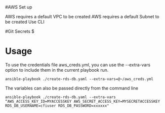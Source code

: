 #AWS Set up

AWS requires a default VPC to be created
AWS requires a default Subnet to be created
Use CLI

#Git Secrets
$


# Usage

To use the credentials file aws_creds.yml, you can use the --extra-vars
option to include them in the current playbook run.

``` shell 
ansible-playbook ./create-rds-db.yaml --extra-vars=@~/aws_creds.yml 
```

The variables can also be passed directly from the command line 

``` shell 
ansible-playbook ./create-rds-db.yaml --extra-vars “AWS_ACCESS_KEY_ID=MYACCESSKEY AWS_SECRET_ACCESS_KEY=MYSECRETACCESSKEY RDS_DB_USERNAME=cfiuser RDS_DB_PASSWORD=xxxxxx"
```

